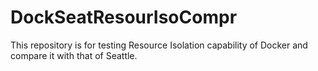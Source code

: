 # DockSeatResourIsoCompr
This repository is for testing Resource Isolation capability of Docker and compare it with that of Seattle. 
